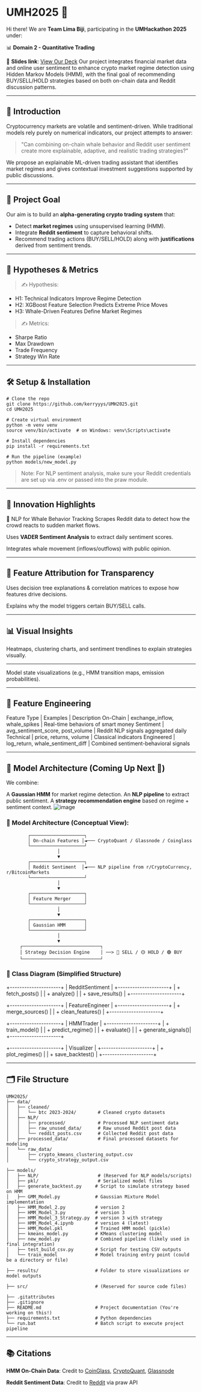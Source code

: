 # UMH2025 🚀  
Hi there! We are **Team Lima Biji**, participating in the **UMHackathon 2025** under:

📊 **Domain 2 - Quantitative Trading**

📑 **Slides link**: [View Our Deck](https://www.canva.com/design/DAGkWFnoy34/IumXz3cmGOLTeMXOjEOGaw/edit?utm_content=DAGkWFnoy34&utm_campaign=designshare&utm_medium=link2&utm_source=sharebutton)
Our project integrates financial market data and online user sentiment to enhance crypto market regime detection using Hidden Markov Models (HMM), with the final goal of recommending BUY/SELL/HOLD strategies based on both on-chain data and Reddit discussion patterns.

---

## 🧠 Introduction

Cryptocurrency markets are volatile and sentiment-driven. While traditional models rely purely on numerical indicators, our project attempts to answer:

> "Can combining on-chain whale behavior and Reddit user sentiment create more explainable, adaptive, and realistic trading strategies?"

We propose an explainable ML-driven trading assistant that identifies market regimes and gives contextual investment suggestions supported by public discussions.

---

## 🎯 Project Goal

Our aim is to build an **alpha-generating crypto trading system** that:
- Detect **market regimes** using unsupervised learning (HMM).
- Integrate **Reddit sentiment** to capture behavioral shifts.
- Recommend trading actions (BUY/SELL/HOLD) along with **justifications** derived from sentiment trends.

---

## 🧪 Hypotheses & Metrics
> ✍️ Hypothesis:
- H1: Technical Indicators Improve Regime Detection
- H2: XGBoost Feature Selection Predicts Extreme Price Moves
- H3: Whale-Driven Features Define Market Regimes

> ✍️ Metrics:
- Sharpe Ratio
- Max Drawdown
- Trade Frequency
- Strategy Win Rate

---

## 🛠️ Setup & Installation

```
# Clone the repo
git clone https://github.com/kerryyys/UMH2025.git
cd UMH2025

# Create virtual environment
python -m venv venv
source venv/bin/activate  # on Windows: venv\Scripts\activate

# Install dependencies
pip install -r requirements.txt

# Run the pipeline (example)
python models/new_model.py
```
> Note: For NLP sentiment analysis, make sure your Reddit credentials are set up via .env or passed into the praw module.

---

## 🌟 Innovation Highlights
💬 NLP for Whale Behavior Tracking
Scrapes Reddit data to detect how the crowd reacts to sudden market flows.

Uses **VADER Sentiment Analysis** to extract daily sentiment scores.

Integrates whale movement (inflows/outflows) with public opinion.

---

## 🔎 Feature Attribution for Transparency
Uses decision tree explanations & correlation matrices to expose how features drive decisions.

Explains why the model triggers certain BUY/SELL calls.

---

## 📊 Visual Insights
Heatmaps, clustering charts, and sentiment trendlines to explain strategies visually.

---

Model state visualizations (e.g., HMM transition maps, emission probabilities).

---

## 🧪 Feature Engineering
Feature Type | Examples | Description
On-Chain | exchange_inflow, whale_spikes | Real-time behaviors of smart money
Sentiment | avg_sentiment_score, post_volume | Reddit NLP signals aggregated daily
Technical | price, returns, volume | Classical indicators
Engineered | log_return, whale_sentiment_diff | Combined sentiment-behavioral signals

---

## 🧱 Model Architecture (Coming Up Next 🧩)
We combine:

A **Gaussian HMM** for market regime detection.
An **NLP pipeline** to extract public sentiment.
A **strategy recommendation engine** based on regime + sentiment context.
![image](https://github.com/user-attachments/assets/ab9599b9-7568-428a-9e0f-bbd60aed4d66)

### 🧠 Model Architecture (Conceptual View):
            ┌────────────────────┐
            │ On-chain Features │◄─── CryptoQuant / Glassnode / Coinglass
            └────────────────────┘
                       │
                       ▼
            ┌────────────────────┐
            │ Reddit Sentiment  │◄─── NLP pipeline from r/CryptoCurrency, r/BitcoinMarkets
            └────────────────────┘
                       │
                       ▼
            ┌────────────────────┐
            │ Feature Merger     │
            └────────────────────┘
                       │
                       ▼
            ┌────────────────────┐
            │ Gaussian HMM       │
            └────────────────────┘
                       │
                       ▼
         ┌─────────────────────────────┐
         │ Strategy Decision Engine    │ ──> 🔴 SELL / 🟡 HOLD / 🟢 BUY
         └─────────────────────────────┘

### 🧱 Class Diagram (Simplified Structure)
+---------------------+
| RedditSentiment     |
+---------------------+
| + fetch_posts()     |
| + analyze()         |
| + save_results()    |
+---------------------+

+---------------------+
| FeatureEngineer     |
+---------------------+
| + merge_sources()   |
| + clean_features()  |
+---------------------+

+---------------------+
| HMMTrader           |
+---------------------+
| + train_model()     |
| + predict_regime()  |
| + evaluate()        |
| + generate_signals()|
+---------------------+

+---------------------+
| Visualizer          |
+---------------------+
| + plot_regimes()    |
| + save_backtest()   |
+---------------------+

---
## 🗂️ File Structure
```
UMH2025/
├── data/
│   ├── cleaned/
│   │   └── btc 2023-2024/        # Cleaned crypto datasets
│   ├── NLP/
│   │   ├── processed/            # Processed NLP sentiment data
│   │   ├── raw_unused_data/      # Raw unused Reddit post data
│   │   └── reddit_posts.csv      # Collected Reddit post data
│   ├── processed_data/           # Final processed datasets for modeling
│   └── raw_data/
│       ├── crypto_kmeans_clustering_output.csv
│       └── crypto_strategy_output.csv

├── models/
│   ├── NLP/                      # (Reserved for NLP models/scripts)
│   ├── pkl/                      # Serialized model files
│   ├── generate_backtest.py     # Script to simulate strategy based on HMM
│   ├── GMM_Model.py             # Gaussian Mixture Model implementation
│   ├── HMM_Model_2.py           # version 2
│   ├── HMM_Model_3.py           # version 3
│   ├── HMM_Model_3_Strategy.py  # version 3 with strategy
│   ├── HMM_Model_4.ipynb        # version 4 (latest)
│   ├── HMM_Model.pkl            # Trained HMM model (pickle)
│   ├── kmeans_model.py          # KMeans clustering model
│   ├── new_model.py             # Combined pipeline (likely used in final integration)
│   ├── test_build_csv.py        # Script for testing CSV outputs
│   └── train_model              # Model training entry point (could be a directory or file)

├── results/                     # Folder to store visualizations or model outputs

├── src/                         # (Reserved for source code files)

├── .gitattributes
├── .gitignore
├── README.md                    # Project documentation (You're working on this!)
├── requirements.txt             # Python dependencies
└── run.bat                      # Batch script to execute project pipeline
```

---

## 📚 Citations
**HMM On-Chain Data**: Credit to [CoinGlass](https://www.coinglass.com/), [CryptoQuant](https://cryptoquant.com/), [Glassnode](https://glassnode.com/)

**Reddit Sentiment Data**: Credit to [Reddit](https://www.reddit.com/) via praw API
